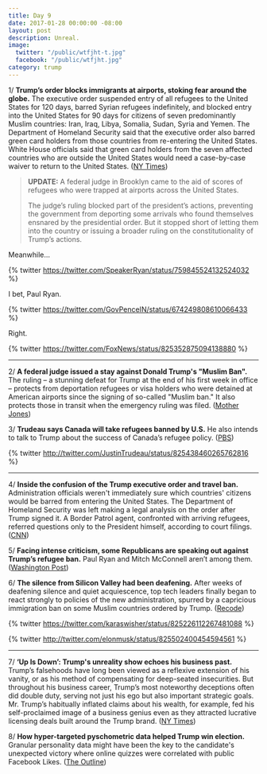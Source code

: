 ```yaml
---
title: Day 9
date: 2017-01-28 00:00:00 -08:00
layout: post
description: Unreal.
image:
  twitter: "/public/wtfjht-t.jpg"
  facebook: "/public/wtfjht.jpg"
category: trump
---
```


1/ **Trump’s order blocks immigrants at airports, stoking fear around the globe.** The executive order suspended entry of all refugees to the United States for 120 days, barred Syrian refugees indefinitely, and blocked entry into the United States for 90 days for citizens of seven predominantly Muslim countries: Iran, Iraq, Libya, Somalia, Sudan, Syria and Yemen. The Department of Homeland Security said that the executive order also barred green card holders from those countries from re-entering the United States. White House officials said that green card holders from the seven affected countries who are outside the United States would need a case-by-case waiver to return to the United States. ([NY Times](http://www.nytimes.com/2017/01/28/us/refugees-detained-at-us-airports-prompting-legal-challenges-to-trumps-immigration-order.html))

> **UPDATE:** A federal judge in Brooklyn came to the aid of scores of refugees who were trapped at airports across the United States.
>
>The judge’s ruling blocked part of the president’s actions, preventing the government from deporting some arrivals who found themselves ensnared by the presidential order. But it stopped short of letting them into the country or issuing a broader ruling on the constitutionality of Trump’s actions.

Meanwhile...

{% twitter https://twitter.com/SpeakerRyan/status/759845524132524032 %}

I bet, Paul Ryan.

{% twitter https://twitter.com/GovPenceIN/status/674249808610066433 %}

Right.

{% twitter https://twitter.com/FoxNews/status/825352875094138880 %}

---

2/ **A federal judge issued a stay against Donald Trump's "Muslim Ban".** The ruling – a stunning defeat for Trump at the end of his first week in office – protects from deportation refugees or visa holders who were detained at American airports since the signing of so-called "Muslim ban." It also protects those in transit when the emergency ruling was filed. ([Mother Jones](http://www.motherjones.com/politics/2017/01/muslim-ban-federal-court))


3/ **Trudeau says Canada will take refugees banned by U.S.** He also intends to talk to Trump about the success of Canada’s refugee policy. ([PBS](http://www.pbs.org/newshour/rundown/trudeau-canada-refugees-banned-u-s/))

{% twitter http://twitter.com/JustinTrudeau/status/825438460265762816 %}

---

4/ **Inside the confusion of the Trump executive order and travel ban.** Administration officials weren't immediately sure which countries' citizens would be barred from entering the United States. The Department of Homeland Security was left making a legal analysis on the order after Trump signed it. A Border Patrol agent, confronted with arriving refugees, referred questions only to the President himself, according to court filings. ([CNN](http://www.cnn.com/2017/01/28/politics/donald-trump-travel-ban/index.html))

5/ **Facing intense criticism, some Republicans are speaking out against Trump’s refugee ban.** Paul Ryan and Mitch McConnell aren’t among them. ([Washington Post](https://www.washingtonpost.com/powerpost/paul-ryan-trumps-refugee-ban-does-not-target-muslims/2017/01/28/e0cf1fe4-e56e-11e6-a547-5fb9411d332c_story.html))

6/ **The silence from Silicon Valley had been deafening.** After weeks of deafening silence and quiet acquiescence, top tech leaders finally began to react strongly to policies of the new administration, spurred by a capricious immigration ban on some Muslim countries ordered by Trump. ([Recode](http://www.recode.net/2017/1/28/14426422/tech-leaders-opposing-trumps-muslim-ban))

{% twitter https://twitter.com/karaswisher/status/825226112267481088 %}

{% twitter http://twitter.com/elonmusk/status/825502400454594561 %}

---

7/ **‘Up Is Down’: Trump's unreality show echoes his business past.** Trump’s falsehoods have long been viewed as a reflexive extension of his vanity, or as his method of compensating for deep-seated insecurities. But throughout his business career, Trump’s most noteworthy deceptions often did double duty, serving not just his ego but also important strategic goals. Mr. Trump’s habitually inflated claims about his wealth, for example, fed his self-proclaimed image of a business genius even as they attracted lucrative licensing deals built around the Trump brand. ([NY Times](https://www.nytimes.com/2017/01/28/us/politics/donald-trump-truth.html))

8/ **How hyper-targeted pyschometric data helped Trump win election.** Granular personality data might have been the key to the candidate's unexpected victory where online quizzes were correlated with public Facebook Likes. ([The Outline](https://theoutline.com/post/969/did-trump-win-psychometrics-data-cambridge-analytica))